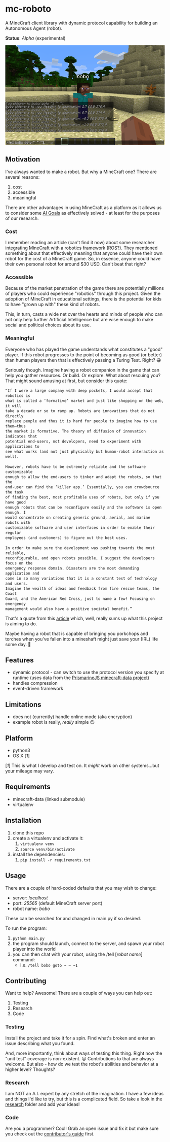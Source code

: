 # mc-roboto

A MineCraft client library with dynamic protocol capability for building an
Autonomous Agent (robot).

**Status**: *Alpha* (experimental)

![screenshot](screenshot.png)

## Motivation
I've always wanted to make a robot. But why a MineCraft one? There are several reasons:

1. cost
2. accessible
3. meaningful

There are other advantages in using MineCraft as a platform as it allows us to consider some [AI Goals](./research/AI_goals.md) as effectively solved - at least for the purposes of our research.

### Cost

I remember reading an article (can't find it now) about some researcher
integrating MineCraft with a robotics framework (ROS?). They mentioned
something about that effectively meaning that anyone could have their own robot
for the cost of a MineCraft game. So, in essence, anyone could have their own
personal robot for around $30 USD. Can't beat that right?

### Accessible

Because of the market penetration of the game there are potentially millions of
players who could experience "robotics" through this project. Given the
adoption of MineCraft in educational settings, there is the potential for kids
to have "grown up with" these kind of robots.

This, in turn, casts a wide net over the hearts and minds of people who can not
only help further Artificial Intelligence but are wise enough to make social
and political choices about its use.

### Meaningful

Everyone who has played the game understands what constitutes a "good" player.
If this robot progresses to the point of becoming as good (or better) than
human players then that is effectively passing a Turing Test. Right? 😀

Seriously though. Imagine having a robot companion in the game that can help
you gather resources. Or build. Or explore. What about rescuing you? That might
sound amusing at first, but consider this quote:

	“If I were a large company with deep pockets, I would accept that robotics is
	what is called a ‘formative’ market and just like shopping on the web, it will
	take a decade or so to ramp up. Robots are innovations that do not directly
	replace people and thus it is hard for people to imagine how to use them—thus
	the market is formative. The theory of diffusion of innovation indicates that
	potential end-users, not developers, need to experiment with applications to
	see what works (and not just physically but human-robot interaction as well).

	However, robots have to be extremely reliable and the software customizable
	enough to allow the end-users to tinker and adapt the robots, so that the
	end-user can find the ‘killer app.’ Essentially, you can crowdsource the task
	of finding the best, most profitable uses of robots, but only if you have good
	enough robots that can be reconfigure easily and the software is open enough. I
	would concentrate on creating generic ground, aerial, and marine robots with
	customizable software and user interfaces in order to enable their regular
	employees (and customers) to figure out the best uses.

	In order to make sure the development was pushing towards the most reliable,
	reconfigurable, and open robots possible, I suggest the developers focus on the
	emergency response domain. Disasters are the most demanding application and
	come in so many variations that it is a constant test of technology and users.
	Imagine the wealth of ideas and feedback from fire rescue teams, the Coast
	Guard, and the American Red Cross, just to name a few! Focusing on emergency
	management would also have a positive societal benefit.”

That's a quote from this [article](http://spectrum.ieee.org/automaton/robotics/robotics-hardware/what-google-should-do-with-its-robots)
which, well, really sums up what this project is aiming to do.

Maybe having a robot that is capable of bringing you porkchops and torches when
you've fallen into a mineshaft might just save your (IRL) life some day. 🤔

## Features

 - dynamic protocol - can switch to use the protocol version you specify at runtime (uses data from the [PrismarineJS minecraft-data project](https://github.com/PrismarineJS/minecraft-data.git))
 - handles compression
 - event-driven framework

## Limitations

- does not (currently) handle online mode (aka encryption)
- example robot is really, *really* simple 😉

## Platform

- python3
- OS X [*1*]

[*1*] This is what I develop and test on. It *might* work on other systems...but your mileage may vary.

## Requirements

* minecraft-data (linked submodule)
* virtualenv

## Installation

1. clone this repo
1. create a virtualenv and activate it:
	1. `virtualenv venv`
	1. `source venv/bin/activate`
1. install the dependencies:
	1. `pip install -r requirements.txt`

## Usage

There are a couple of hard-coded defaults that you may wish to change:

- server: *localhost*
- port: *25565* (default MineCraft server port)
- robot name: *bobo*

These can be searched for and changed in main.py if so desired.

To run the program:

1. `python main.py`
2. the program should launch, connect to the server, and spawn your robot player into the world
3. you can then chat with your robot, using the /tell [*robot name*] command:
	- i.e. `/tell bobo goto ~ ~ ~1`

## Contributing

Want to help? Awesome! There are a couple of ways you can help out:

1. Testing
2. Research
3. Code

### Testing

Install the project and take it for a spin. Find what's broken and enter an
issue describing what you found.

And, more importantly, think about ways of testing this thing. Right now the
"unit test" coverage is non-existent. 😔 Contributions to that are always
welcome. But also - how do we test the robot's abilities and behavior at a
higher level? Thoughts?

### Research

I am NOT an A.I. expert by any stretch of the imagination. I have a few ideas
and things I'd like to try, but this is a complicated field. So take a look in
the [research](./research) folder and add your ideas!

### Code

Are you a programmer? Cool! Grab an open issue and fix it but make sure you
check out the [contributor's guide](./.github/CONTRIBUTING.md) first.
